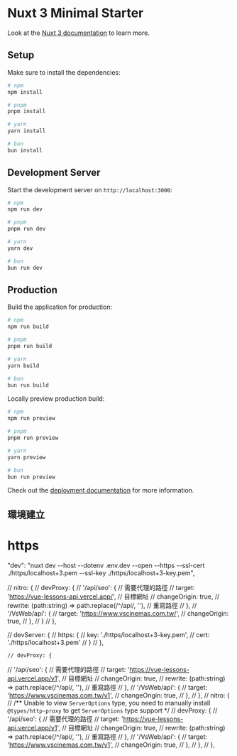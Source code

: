 # Nuxt 3 Minimal Starter

Look at the [Nuxt 3 documentation](https://nuxt.com/docs/getting-started/introduction) to learn more.

## Setup

Make sure to install the dependencies:

```bash
# npm
npm install

# pnpm
pnpm install

# yarn
yarn install

# bun
bun install
```

## Development Server

Start the development server on `http://localhost:3000`:

```bash
# npm
npm run dev

# pnpm
pnpm run dev

# yarn
yarn dev

# bun
bun run dev
```

## Production

Build the application for production:

```bash
# npm
npm run build

# pnpm
pnpm run build

# yarn
yarn build

# bun
bun run build
```

Locally preview production build:

```bash
# npm
npm run preview

# pnpm
pnpm run preview

# yarn
yarn preview

# bun
bun run preview
```

Check out the [deployment documentation](https://nuxt.com/docs/getting-started/deployment) for more information.

## 環境建立
# https
"dev": "nuxt dev --host --dotenv .env.dev --open --https --ssl-cert ./https/localhost+3.pem --ssl-key ./https/localhost+3-key.pem",


  // nitro: {
  //   devProxy: {
  //     '/api/seo': { // 需要代理的路徑
  //       target: 'https://vue-lessons-api.vercel.app/', // 目標網址
  //       changeOrigin: true,
  //       rewrite: (path:string) => path.replace(/^\/api/, ''), // 重寫路徑
  //     },
  //     '/VsWeb/api': {
  //       target: 'https://www.vscinemas.com.tw/',
  //       changeOrigin: true,
  //     },
  //   }
  // },

  // devServer: {
  //   https: {
  //     key: './https/localhost+3-key.pem',
  //     cert: './https/localhost+3.pem'
  //   }
  // },

    // devProxy: {
  //   '/api/seo': { // 需要代理的路徑
  //       target: 'https://vue-lessons-api.vercel.app/v1', // 目標網址
  //       changeOrigin: true,
  //       rewrite: (path:string) => path.replace(/^\/api/, ''), // 重寫路徑
  //     },
  //     '/VsWeb/api': {
  //       target: 'https://www.vscinemas.com.tw/v1',
  //       changeOrigin: true,
  //     },
  // },
  // nitro: {
  //   /** Unable to view `ServerOptions` type, you need to manually install `@types/http-proxy` to get `ServerOptions` type support */
  //   devProxy: {
  //     '/api/seo': { // 需要代理的路徑
  //       target: 'https://vue-lessons-api.vercel.app/v1', // 目標網址
  //       changeOrigin: true,
  //       rewrite: (path:string) => path.replace(/^\/api/, ''), // 重寫路徑
  //     },
  //     '/VsWeb/api': {
  //       target: 'https://www.vscinemas.com.tw/v1',
  //       changeOrigin: true,
  //     },
  //   },
  // },